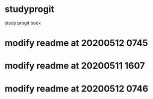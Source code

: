 # studyprogit
study progit book

# modify readme at 20200512 0745
# modify readme at 20200511 1607
# modify readme at 20200512 0746

